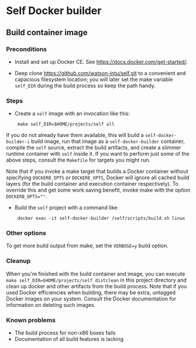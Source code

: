 # Self Docker builder

## Build container image

### Preconditions

 * Install and set up Docker CE. See https://docs.docker.com/get-started/.

 * Deep clone https://github.com/watson-intu/self.git to a convenient and capacious filesystem location; you will later set the make variable `self_DIR` during the build process so keep the path handy.

### Steps

 * Create a `self` image with an invocation like this:

        make self_DIR=$HOME/projects/self all

If you do not already have them available, this will build a `self-docker-builder-i` build image, run that image as a `self-docker-builder` container, compile the `self` source, extract the build artifacts, and create a slimmer runtime container with `self` inside it. If you want to perform just some of the above steps, consult the `Makefile` for targets you might run.

Note that if you invoke a make target that builds a Docker container without specifying `DOCKERB_OPTS` or `DOCKERE_OPTS`, Docker will ignore all cached build layers (for the build container and execution container respectively). To override this and get some work saving benefit, invoke make with the option `DOCKERB_OPTS=""`.

 * Build the `self` project with a command like:

        docker exec -it self-docker-builder /self/scripts/build.sh linux

### Other options

To get more build output from make, set the `VERBOSE=y` build option.

### Cleanup

When you're finished with the build container and image, you can execute `make self_DIR=$HOME/projects/self distclean` in this project directory and clean up docker and other artifacts from the build process. Note that if you used Docker efficiencies when building, there may be extra, untagged Docker images on your system. Consult the Docker documentation for information on deleting such images.

### Known problems

 * The build process for non-x86 boxes fails
 * Documentation of all build features is lacking
